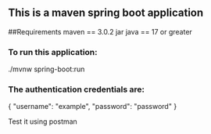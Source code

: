 ## This is a maven spring boot application

##Requirements
maven == 3.0.2
jar
java == 17 or greater

### To run this application:

./mvnw spring-boot:run

### The authentication credentials are:

{
        "username": "example",
        "password": "password" 
}

Test it using postman
